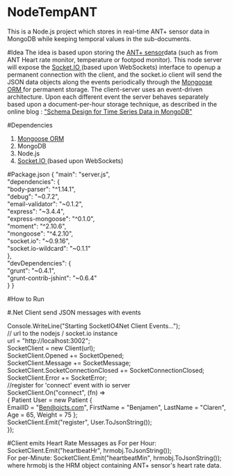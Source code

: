 # NodeTempANT
This is a Node.js project which stores in real-time ANT+ sensor data in MongoDB while keeping temporal values in the sub-documents.

#Idea
The idea is based upon storing the <a href="www.thisisant.com">ANT+ sensor</a>data (such as from ANT Heart rate monitor, temperature or footpod monitor). This node server will expose the <a href="http://socket.io">Socket.IO </a> (based upon WebSockets) interface to openup a permanent connection with the client, and the socket.io client will send the JSON data objects along the events periodically through the <a href="http://mongoosejs.com">Mongoose ORM </a> for permanent storage. The client-server uses an event-driven architecture. Upon each different event the server behaves separately based upon a document-per-hour storage technique, as described in the online blog : <a href="https://www.mongodb.com/blog/post/schema-design-for-time-series-data-in-mongodb">"Schema Design for Time Series Data in MongoDB"</a>


#Dependencies
<ol>
  <li><a href="http://mongoosejs.com">Mongoose ORM </a></li>
  <li>MongoDB</li>
  <li>Node.js</li>
  <li><a href="http://socket.io">Socket.IO </a> (based upon WebSockets)</li>
</ol>


#Package.json
{
  "main": "server.js",<br>
  "dependencies": {<br>
    "body-parser": "^1.14.1",<br>
    "debug": "~0.7.2",<br>
    "email-validator": "~0.1.2",<br>
    "express": "~3.4.4",<br>
    "express-mongoose": "^0.1.0",<br>
    "moment": "^2.10.6",<br>
    "mongoose": "^4.2.10",<br>
    "socket.io": "~0.9.16",<br>
    "socket.io-wildcard": "~0.1.1"<br>
  },<br>
  "devDependencies": {<br>
    "grunt": "~0.4.1",<br>
    "grunt-contrib-jshint": "~0.6.4"<br>
  }
}

#How to Run


#.Net Client send JSON messages with events

Console.WriteLine("Starting SocketIO4Net Client Events...");<br>
// url to the nodejs / socket.io instance<br>
url = "http://localhost:3002";<br>
SocketClient = new Client(url);<br>
SocketClient.Opened += SocketOpened;<br>
SocketClient.Message += SocketMessage;<br>
SocketClient.SocketConnectionClosed += SocketConnectionClosed;<br>
SocketClient.Error += SocketError;<br>
//register for 'connect' event with io server<br>
SocketClient.On("connect", (fn) =><br>
               {   Patient User = new Patient
                    {             
                    EmailID   = "Ben@oicts.com",
                    FirstName = "Benjamen",
                    LastName  = "Claren",
                    Age       = 65,
                    Weight    = 75 
                    };<br>
                   SocketClient.Emit("register", User.ToJsonString());<br>
                });<br>
                
#Client emits Heart Rate Messages as
For per Hour: SocketClient.Emit("heartbeatHr", hrmobj.ToJsonString());<br>
For per-Minute: SocketClient.Emit("heartbeatMin", hrmobj.ToJsonString());<br>
where hrmobj is the HRM object containing ANT+ sensor's heart rate data.<br>
